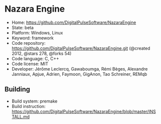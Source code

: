 # Nazara Engine

- Home: https://github.com/DigitalPulseSoftware/NazaraEngine
- State: beta
- Platform: Windows, Linux
- Keyword: framework
- Code repository: https://github.com/DigitalPulseSoftware/NazaraEngine.git (@created 2012, @stars 278, @forks 54)
- Code language: C, C++
- Code license: MIT
- Developer: Jérôme Leclercq, Gawaboumga, Rémi Bèges, Alexandre Janniaux, Apjue, Adrien, Faymoon, GigAnon, Tao Schreiner, REMqb

## Building

- Build system: premake
- Build instruction: https://github.com/DigitalPulseSoftware/NazaraEngine/blob/master/INSTALL.md

